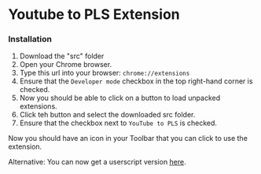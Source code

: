 # Youtube to PLS Extension

### Installation

1. Download the "src" folder
2. Open your Chrome browser.
3. Type this url into your browser: `chrome://extensions`
4. Ensure that the `Developer mode` checkbox in the top right-hand corner is checked.
5. Now you should be able to click on a button to load unpacked extensions.
6. Click teh button and select the downloaded src folder.
7. Ensure that the checkbox next to `YouTube to PLS` is checked.

Now you should have an icon in your Toolbar that you can click to use the extension.

Alternative: You can now get a userscript version [here](https://github.com/MarcGamesons/youtube-to-pls/raw/master/userscript/youtube-to-pls.user.js).
